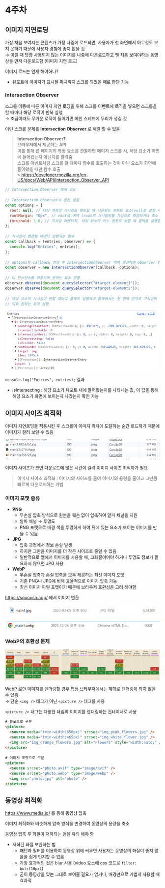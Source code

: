 # 4주차

## 이미지 지연로딩

가장 처음 보여지는 콘텐츠가 가장 나중에 로드되면, 사용자가 첫 화면에서 아무것도 보지 못하기 때문에 사용자 경험에 좋지 않을 것<br/>
→ 이럴 때 당장 사용되지 않는 이미지를 나중에 다운로드하고 맨 처음 보여야하는 동영상을 먼저 다운로드함 (이미지 지연 로드)<br/>

이미지 로드는 언제 해야하나?<br/>

- 뷰포트에 이미지가 표시될 위치까지 스크롤 되었을 때로 판단 가능

### Intersection Observer

스크롤 이동에 따른 이미지 지연 로딩을 위해 스크롤 이벤트에 로직을 넣으면 스크롤을 할 때마다 해당 로직이 반복 실행<br/>
→ 조금이라도 무거운 로직이 들어가면 메인 스레드에 무리가 생길 것<br/>

이런 스크롤 문제를 **Intersection Observer** 로 해결 할 수 있음

> **Intersection Observer?** <br/>
> 브라우저에서 제공하는 API<br/>
> 이를 통해 웹 페이지의 특정 요소를 관찰하면 페이지 스크롤 시, 해당 요소가 화면에 들어왔는지 아닌지를 알려줌<br/>
> 스크롤 이벤트처럼 스크롤 할 때마다 함수를 호출하는 것이 아닌 요소가 화면에 들어왔을 때만 함수 호출<br/> > https://developer.mozilla.org/en-US/docs/Web/API/Intersection_Observer_API

```js
// Intersection Observer 예제 코드

// Intersection Observer의 옵션 설정
const options = {
  root: null, // 대상 객체의 가시성을 확인할 때 사용되는 뷰포트 요소(null로 설정 시 브라우저의 뷰포트로 설정)
  rootMargin: "0px", // root의 여백 (root의 가시범위를 가상으로 확장하거나 축소 가능)
  threshold: 1.0, // 가시성 퍼센티지, 대상 요소가 어느 정도로 보일 때 콜백을 실행할지 결정 (1.0 → 대상 요소가 모두 보일 때 / 0 → 1px이라도 보일 때)
};

// 가시성이 변경될 때마다 실행되는 함수
const callback = (entries, observer) => {
  console.log("Entries", entries);
};

// options와 callback 정의 후 IntersectionObserver 객체 생성하면 observer 인스턴스 생성 완료
const observer = new IntersectionObserver(callback, options);

// 이 인스턴스를 이용하여 원하는 요소 관촬
observer.observe(document.querySelector("#target-element1"));
observer.observe(document.querySelector("#target-element2"));

// 대상 요소의 가시성이 변할 때마다 콜백이 실행되며 콜백에서는 첫 번째 인자로 가시성이 변한 요소(entries)를 배열 형태로 전달 받음
// 이후 원하는 로직 실행
```

![Alt text](image.png)

`console.log("Entries", entries);` 결과

- isIntersecting : 해당 요소가 뷰포트 내에 들어왔는지를 나타내는 값, 이 값을 통해 해당 요소가 화면에 보이는지 나갔는지 확인 가능

## 이미지 사이즈 최적화

이미지 지연로딩을 적용시킨 후 스크롤이 이미지 위치에 도달하는 순간 로드하기 때문에 이미지가 잘려 보일 수 있음

![Alt text](image-1.png)

이미지 사이즈가 크면 다운로드에 많은 시간이 걸려 이미지 사이즈 최적화가 필요<br/>

> 이미지 사이즈 최적화 : 이미지의 사이즈를 줄여 이미지의 용량을 줄이고 그만큼 빠르게 다운로드하는 기법

### 이미지 포맷 종류

- **PNG**
  - 무손실 압축 방식으로 원본을 훼손 없이 압축하여 알파 채널을 지원
  - 알파 채널 → 투명도
  - PNG 포맷으로 배경 색을 투명하게 하여 뒤에 있는 요소가 보이는 이미지를 만들 수 있음
- **JPG**
  - 압축 과정에서 정보 손실 발생
  - 하지만 그만큼 이미지를 더 작은 사이즈로 줄일 수 있음
  - 일반적으로 웹에서 이미지를 사용할 때, 고화질이어야 하거나 투명도 정보가 필요하지 않으면 JPG 사용
- **WebP**
  - 무손실 압축과 손실 압축을 모두 제공하는 최신 이미지 포맷
  - 기존 PNG나 JPG에 비해 효율적으로 이미지 압축 가능
  - 최신 이미지 파일 포맷이기 때문에 브라우저 호환성을 고려 해야함

https://squoosh.app/ 에서 이미지 변환

![Alt text](image-2.png)

![Alt text](image-3.png)

### WebP의 호환성 문제

![Alt text](image-4.png)

WebP 로만 이미지를 렌더링할 경우 특정 브라우저에서는 제대로 렌더링이 되지 않을 수 있음<br/>
→ 단순 `<img />` 태그가 아닌 `<picture />` 태그를 사용<br/>

`<picture />` 태그는 다양한 타입의 이미지를 렌더링하는 컨테이너로 사용

```html
# 뷰포트로 구분
<picture>
  <source media="(min-width:650px)" srcset="img_pink_flowers.jpg" />
  <source media="(min-width:465px)" srcset="img_white_flower.jpg" />
  <img src="img_orange_flowers.jpg" alt="Flowers" style="width:auto;" />
</picture>

# 이미지 포맷으로 구분
<picture>
  <source srcset="photo.avif" type="image/avif" />
  <source srcset="photo.webp" type="image/webp" />
  <img src="photo.jpg" alt="photo" />
</picture>
```

## 동영상 최적화

https://www.media.io/ 를 통해 동영상 압축<br/>

이미지 최적화와 비슷하게 압축 방식을 변경하여 동영상의 용량을 축소<br/>

동영상 압축 후 화질이 저하되는 점을 유의 해야 함

- 저하된 화질 보완하는 법
  - 패턴과 필터를 이용하여 동영상 위에 씌우면 사용자는 동영상의 화질이 좋지 않음을 쉽게 인지할 수 없음
  - 가장 효과적인 것은 blur 사용 (video 요소에 css 코드로 `filter: bulr(10px)`)
  - 굳이 동영상을 있는 그대로 보여줄 필요가 없거나, 배경만으로 가볍게 사용할 때 효과적
